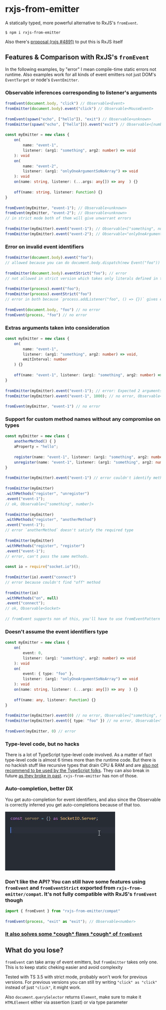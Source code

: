 # rxjs-from-emitter

A statically typed, more powerful alternative to RxJS's `fromEvent`.

```shell
$ npm i rxjs-from-emitter
```

Also there's [proposal (rxjs #4891)](https://github.com/ReactiveX/rxjs/issues/4891) to put this is RxJS itself

## Features & Comparison with RxJS's `fromEvent`

In the following examples, by "error" I mean compile-time static errors not runtime. Also examples work for all kinds of event emitters not just DOM's `EventTarget` or node's `EventEmitter`.

### Observable inferences corresponding to listener's arguments

```typescript
fromEvent(document.body, "click") // Observable<Event>
fromEmitter(document.body).event("click") // Observable<MouseEvent>

fromEvent(spawn("echo", ["hello"]), "exit") // Observable<unknown>
fromEmitter(spawn("echo", ["hello"])).event("exit") // Observable<[number | null, string | null]>

const myEmitter = new class {
    on(
        name: "event-1",
        listener: (arg1: "something", arg2: number) => void
    ): void
    on(
        name: "event-2",
        listener: (arg1: "onlyOneArgumentSoNoArray") => void
    ): void
    on(name: string, listener: (...args: any[]) => any  ) {}

    off(name: string, listener: Function) {}
}

fromEvent(myEmitter, "event-1"); // Observable<unknown>
fromEvent(myEmitter, "event-2"); // Observable<unknown>
// in strict mode both of them will give unwarrant errors

fromEmitter(myEmitter).event("event-1"); // Observable<["something", number]>
fromEmitter(myEmitter).event("event-2"); // Observable<"onlyOneArgumentSoNoArray">

```

### Error on invalid event identifiers

```typescript
fromEmitter(document.body).event("foo");
// allowed because you can do document.body.dispatch(new Event("foo"))

fromEmitter(document.body).eventStrict("foo"); // error
// not allowed in strict version which takes only literals defined in the type.

fromEmitter(process).event("foo");
fromEmitter(process).eventStrict("foo")
// error in both because `process.addListener("foo", () => {})` gives error

fromEvent(document.body, "foo") // no error
fromEvent(process, "foo") // no error
```

### Extras arguments taken into consideration

```typescript
const myEmitter = new class {
    on(
        name: "event-1",
        listener: (arg1: "something", arg2: number) => void,
        emitInterval: number
    ) {}

    off(name: "event-1", listener: (arg1: "something", arg2: number) => void) {}
}

fromEmitter(myEmitter).event("event-1"); // error: Expected 2 arguments, but got 1.
fromEmitter(myEmitter).event("event-1", 1000); // no error, Observable<["something", number]>

fromEvent(myEmitter, "event-1") // no error
```

### Support for custom method names without any compromise on types

```typescript
const myEmitter = new class {
    anotherMethod() { }
    aProperty = "hello";

    register(name: "event-1", listener: (arg1: "something", arg2: number) => void) {}
    unregister(name: "event-1", listener: (arg1: "something", arg2: number) => void) {}
}

fromEmitter(myEmitter).event("event-1") // error couldn't identify methods

fromEmitter(myEmitter)
.withMethods("register", "unregister")
.event("event-1");
// ok, Observable<["something", number]>

fromEmitter(myEmitter)
.withMethods("register", "anotherMethod")
.event("event-1");
// error `anotherMethod` doesn't satisfy the required type

fromEmitter(myEmitter)
.withMethods("register", "register")
.event("event-1");
// error, can't pass the same methods.

const io = require("socket.io")();

fromEmitter(io).event("connect")
// error because couldn't find "off" method

fromEmitter(io)
.withMethods("on", null)
.event("connect");
// ok, Observable<Socket>

// fromEvent supports non of this, you'll have to use fromEventPattern
```

### Doesn't assume the event identifiers type

```typescript
const myEmitter = new class {
    on(
        event: 0,
        listener: (arg1: "something", arg2: number) => void
    ): void
    on(
        event: { type: "foo" },
        listener: (arg1: "onlyOneArgumentSoNoArray") => void
    ): void
    on(name: string, listener: (...args: any[]) => any  ) {}

    off(name: any, listener: Function) {}
}

fromEmitter(myEmitter).event(0) // no error, Observable<["something", number]>
fromEmitter(myEmitter).event({ type: "foo" }) // no error, Observable<"onlyOneArgumentSoNoArray">

fromEvent(myEmitter, 0) // error
```

### Type-level code, but no hacks

There is a lot of TypeScript type-level code involved. As a matter of fact type-level code is almost 6 times more than the runtime code.
But there is no hackish stuff like recursive types that drain CPU & RAM and are [also not recommend to be used by the TypeScript folks](https://github.com/microsoft/TypeScript/pull/24897#issuecomment-401418254). They can also break in future [as they broke in past](https://github.com/microsoft/TypeScript/issues/30188#issue-416399563). `rxjs-from-emitter` has non of those.

### Auto-completion, better DX

You get auto-completion for event identifiers, and also since the Observable is correctly inferred you get auto-completions because of that too.

![Auto-completion, better DX](docs/better-dx.gif)

### Don't like the API? You can still have some features using `fromEvent` and `fromEventStrict` exported from `rxjs-from-emitter/compat`. It's not fully compatible with RxJS's `fromEvent` though

```typescript
import { fromEvent } from "rxjs-from-emitter/compat"

fromEvent(process, "exit" as "exit"); // Observable<number>
```

### [It also solves some \*cough* flaws \*cough* of `fromEvent`](https://github.com/devanshj/rxjs-from-emitter/blob/master/docs/solving-some-from-event-flaws.md)

## What do you lose?

`fromEvent` can take array of event emitters, but `fromEmitter` takes only one. This is to keep static cheking easier and avoid complexity


Tested with TS 3.5 with strict mode, probably won't work for previous versions. For previous versions you can still try writing `"click" as "click"` instead of just `"click"`, it might work.

Also `document.querySelector` returns `Element`, make sure to make it `HTMLElement` either via assertion (cast) or via type parameter
